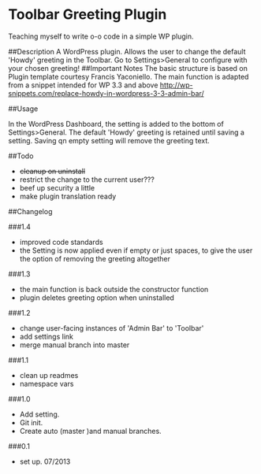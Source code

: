 
Toolbar Greeting Plugin
=========================

Teaching myself to write o-o code in a simple WP plugin.

##Description
A WordPress plugin. Allows the user to change the default 'Howdy' greeting in the Toolbar. Go to Settings>General to configure with your chosen greeting!
##Important Notes
The basic structure is based on Plugin template courtesy Francis Yaconiello.
The main function is adapted from a snippet intended for WP 3.3 and above
http://wp-snippets.com/replace-howdy-in-wordpress-3-3-admin-bar/ 

##Usage

In the WordPress Dashboard, the setting is added to the bottom of Settings>General.
The default 'Howdy' greeting is retained until saving a setting. Saving qn empty setting will remove the greeting text.

##Todo
* ~~cleanup on uninstall~~
* restrict the change to the current user???
* beef up security a little
* make plugin translation ready

##Changelog

###1.4
* improved code standards
* the Setting is now applied even if empty or just spaces, to give the user the option of removing the greeting altogether

###1.3
* the main function is back outside the constructor function
* plugin deletes greeting option when uninstalled

###1.2
* change user-facing instances of 'Admin Bar' to 'Toolbar'
* add settings link
* merge manual branch into master

###1.1
* clean up readmes
* namespace vars

###1.0 
* Add setting.
* Git init.
* Create auto (master )and manual branches.

###0.1
* set up. 07/2013
